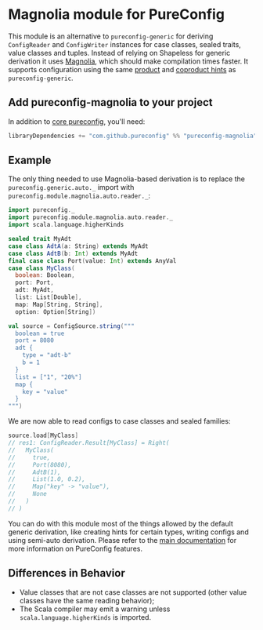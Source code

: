 # Magnolia module for PureConfig

This module is an alternative to `pureconfig-generic` for deriving `ConfigReader` and `ConfigWriter` instances for case
classes, sealed traits, value classes and tuples. Instead of relying on Shapeless for generic derivation it uses
[Magnolia](https://propensive.com/opensource/magnolia), which should make compilation times faster. It supports
configuration using the same [product](https://pureconfig.github.io/docs/overriding-behavior-for-case-classes.html) and
[coproduct hints](https://pureconfig.github.io/docs/overriding-behavior-for-sealed-families.html) as
`pureconfig-generic`.

## Add pureconfig-magnolia to your project

In addition to [core pureconfig](https://github.com/pureconfig/pureconfig), you'll need:

```scala
libraryDependencies += "com.github.pureconfig" %% "pureconfig-magnolia" % "0.17.2"
```

## Example

The only thing needed to use Magnolia-based derivation is to replace the `pureconfig.generic.auto._` import with
`pureconfig.module.magnolia.auto.reader._`:

```scala
import pureconfig._
import pureconfig.module.magnolia.auto.reader._
import scala.language.higherKinds

sealed trait MyAdt
case class AdtA(a: String) extends MyAdt
case class AdtB(b: Int) extends MyAdt
final case class Port(value: Int) extends AnyVal
case class MyClass(
  boolean: Boolean,
  port: Port,
  adt: MyAdt,
  list: List[Double],
  map: Map[String, String],
  option: Option[String])

val source = ConfigSource.string("""
  boolean = true
  port = 8080
  adt {
    type = "adt-b"
    b = 1
  }
  list = ["1", "20%"]
  map {
    key = "value"
  }
""")
```

We are now able to read configs to case classes and sealed families:

```scala
source.load[MyClass]
// res1: ConfigReader.Result[MyClass] = Right(
//   MyClass(
//     true,
//     Port(8080),
//     AdtB(1),
//     List(1.0, 0.2),
//     Map("key" -> "value"),
//     None
//   )
// )
```

You can do with this module most of the things allowed by the default generic derivation, like creating hints for
certain types, writing configs and using semi-auto derivation. Please refer to the
[main documentation](https://pureconfig.github.io/docs) for more information on PureConfig features.

## Differences in Behavior

- Value classes that are not case classes are not supported (other value classes have the same reading behavior);
- The Scala compiler may emit a warning unless `scala.language.higherKinds` is imported.
